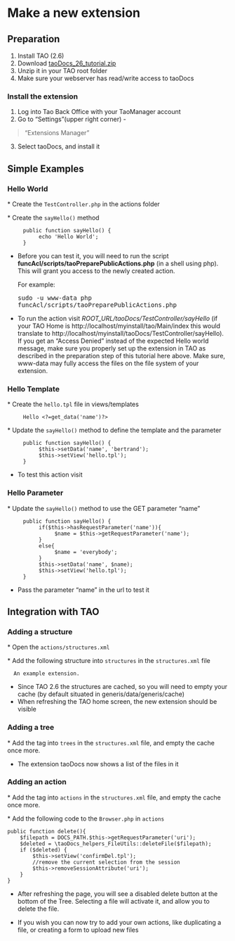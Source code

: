 <!--
created_at: '2014-01-08 18:09:49'
updated_at: '2014-11-05 11:23:34'
authors:
    - 'Joel Bout'
tags:
    - 'Legacy Versions:TAO 2.6'
-->



Make a new extension
====================

Preparation
-----------

1.  Install TAO (2.6)
2.  Download [taoDocs_26_tutorial.zip](resources/taoDocs_26_tutorial.zip)
3.  Unzip it in your TAO root folder
4.  Make sure your webserver has read/write access to taoDocs

### Install the extension

1.  Log into Tao Back Office with your TaoManager account
2.  Go to “Settings”(upper right corner) -<br/>
> “Extensions Manager”
3.  Select taoDocs, and install it

Simple Examples
---------------

### Hello World

\* Create the `TestController.php` in the actions folder

\* Create the `sayHello()` method

         public function sayHello() {
              echo 'Hello World';
         }

-   Before you can test it, you will need to run the script **funcAcl/scripts/taoPreparePublicActions.php** (in a shell using php). This will grant you access to the newly created action.<br/>

     For example:<pre>sudo -u www-data php funcAcl/scripts/taoPreparePublicActions.php</pre>



-   To run the action visit *ROOT_URL/taoDocs/TestController/sayHello* (if your TAO Home is http://localhost/myinstall/tao/Main/index this would translate to http://localhost/myinstall/taoDocs/TestController/sayHello). If you get an “Access Denied” instead of the expected Hello world message, make sure you properly set up the extension in TAO as described in the preparation step of this tutorial here above. Make sure, www-data may fully access the files on the file system of your extension.

### Hello Template

\* Create the `hello.tpl` file in views/templates

         Hello <?=get_data('name')?>

\* Update the `sayHello()` method to define the template and the parameter *<span class="URL:/taoDocs/TestController/sayHello"></span>*

         public function sayHello() {
              $this->setData('name', 'bertrand');
              $this->setView('hello.tpl');
         }

-   To test this action visit *<span class="URL:/taoDocs/TestController/sayHello"></span>*

### Hello Parameter

\* Update the `sayHello()` method to use the GET parameter “name”

         public function sayHello() {
              if($this->hasRequestParameter('name')){
                   $name = $this->getRequestParameter('name');
              }
              else{
                   $name = 'everybody';
              }
              $this->setData('name', $name);
              $this->setView('hello.tpl');
         }

-   Pass the parameter “name” in the url to test it *<span class="URL:/taoDocs/TestController/sayHello?name=bertrand"></span>*

Integration with TAO
--------------------

### Adding a structure

\* Open the `actions/structures.xml`

\* Add the following structure into `structures` in the `structures.xml` file


      An example extension.









-   Since TAO 2.6 the structures are cached, so you will need to empty your cache (by default situated in generis/data/generis/cache)
-   When refreshing the TAO home screen, the new extension should be visible

### Adding a tree

\* Add the tag into `trees` in the `structures.xml` file, and empty the cache once more.

-   The extension taoDocs now shows a list of the files in it

### Adding an action

\* Add the tag into `actions` in the `structures.xml` file, and empty the cache once more.

\* Add the following code to the `Browser.php` in `actions`

    public function delete(){
        $filepath = DOCS_PATH.$this->getRequestParameter('uri');
        $deleted = \taoDocs_helpers_FileUtils::deleteFile($filepath);
        if ($deleted) {
            $this->setView('confirmDel.tpl');
            //remove the current selection from the session
            $this->removeSessionAttribute('uri');
        }
    }

-   After refreshing the page, you will see a disabled delete button at the bottom of the Tree. Selecting a file will activate it, and allow you to delete the file.



-   If you wish you can now try to add your own actions, like duplicating a file, or creating a form to upload new files


